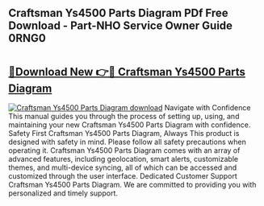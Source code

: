 ## Craftsman Ys4500 Parts Diagram PDf Free Download - Part-NHO Service Owner Guide 0RNG0

# <h2><a href="http://dfqtkcn.blite.top/?on=Craftsman+Ys4500+Parts+Diagram">🔗Download New 👉🔴 Craftsman Ys4500 Parts Diagram</a></h2>

[![Craftsman Ys4500 Parts Diagram download](https://i.imgur.com/lujVjoI.png)](http://dfqtkcn.blite.top/?on=Craftsman+Ys4500+Parts+Diagram)
Navigate with Confidence This manual guides you through the process of setting up, using, and maintaining your new Craftsman Ys4500 Parts Diagram with confidence. Safety First Craftsman Ys4500 Parts Diagram, Always This product is designed with safety in mind. Please follow all safety precautions when operating it. Craftsman Ys4500 Parts Diagram comes with an array of advanced features, including geolocation, smart alerts, customizable themes, and multi-device syncing, all of which can be accessed and customized through the user interface. Dedicated Customer Support Craftsman Ys4500 Parts Diagram. We are committed to providing you with personalized and timely support.
